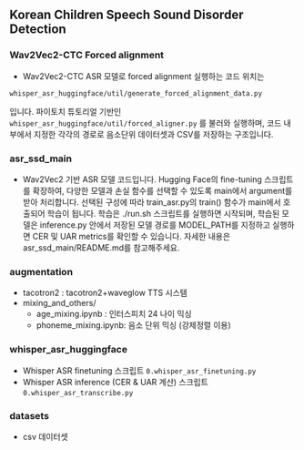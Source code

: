 ## Korean Children Speech Sound Disorder Detection

### Wav2Vec2-CTC Forced alignment
- Wav2Vec2-CTC ASR 모델로 forced alignment 실행하는 코드 위치는 
```
whisper_asr_huggingface/util/generate_forced_alignment_data.py
```
입니다. 파이토치 튜토리얼 기반인 `whisper_asr_huggingface/util/forced_aligner.py` 를 불러와
실행하며, 코드 내부에서 지정한 각각의 경로로 음소단위 데이터셋과 CSV를 저장하는 구조입니다. 

### asr_ssd_main
- Wav2Vec2 기반 ASR 모델 코드입니다. Hugging Face의 fine-tuning 스크립트를 확장하여, 다양한 모델과 손실 함수를 선택할 수 있도록 main에서 argument를 받아 처리합니다. 선택된 구성에 따라 train_asr.py의 train() 함수가 main에서 호출되어 학습이 됩니다.
학습은 ./run.sh 스크립트를 실행하면 시작되며, 학습된 모델은 inference.py 안에서 저장된 모델 경로를 MODEL_PATH를 지정하고 실행하면 CER 및 UAR metrics를 확인할 수 있습니다. 자세한 내용은 asr_ssd_main/README.md를 참고해주세요.

### augmentation
- tacotron2 : tacotron2+waveglow TTS 시스템
- mixing_and_others/
    - age_mixing.ipynb : 인터스피치 24 나이 믹싱
    - phoneme_mixing.ipynb: 음소 단위 믹싱 (강제정렬 이용)

### whisper_asr_huggingface
- Whisper ASR finetuning 스크립트 `0.whisper_asr_finetuning.py`
- Whisper ASR inference (CER & UAR 계산) 스크립트 `0.whisper_asr_transcribe.py`

### datasets
- csv 데이터셋
